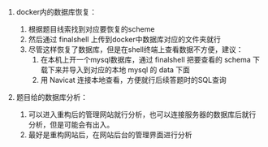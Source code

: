 1.  docker内的数据库恢复：
    1.  根据题目线索找到对应要恢复的scheme
    2.  然后通过 finalshell 上传到docker中数据库对应的文件夹就行
    3.  尽管这样恢复了数据库，但是在shell终端上查看数据不方便，建议：
        1.  在本机上开一个mysql数据库，通过 finalshell 把要查看的 schema 下载下来并导入到对应的本地 mysql 的 data 下面
        2.  用 Navicat 连接本地查看，方便就行后续答题时的SQL查询  

2.  题目给的数据库分析：
    1.  可以进入重构后的管理网站就行分析，也可以连接服务器的数据库后就行分析，但是可能会有出入。
    2.  最好是重构网站后，在网站后台的管理界面进行分析  

